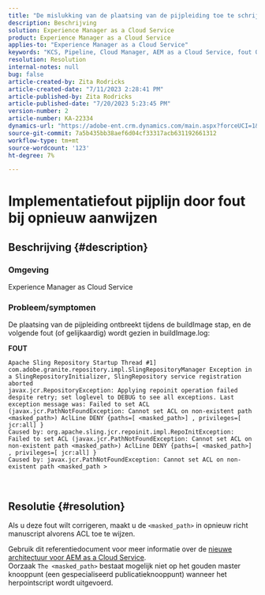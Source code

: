 ```yaml
---
title: "De mislukking van de plaatsing van de pijpleiding toe te schrijven aan repoint fout"
description: Beschrijving
solution: Experience Manager as a Cloud Service
product: Experience Manager as a Cloud Service
applies-to: "Experience Manager as a Cloud Service"
keywords: "KCS, Pipeline, Cloud Manager, AEM as a Cloud Service, fout Opnieuw aanwijzen "
resolution: Resolution
internal-notes: null
bug: false
article-created-by: Zita Rodricks
article-created-date: "7/11/2023 2:28:41 PM"
article-published-by: Zita Rodricks
article-published-date: "7/20/2023 5:23:45 PM"
version-number: 2
article-number: KA-22334
dynamics-url: "https://adobe-ent.crm.dynamics.com/main.aspx?forceUCI=1&pagetype=entityrecord&etn=knowledgearticle&id=03cc2338-f71f-ee11-9cbe-6045bd006239"
source-git-commit: 7a5b435bb38aef6d04cf33317acb631192661312
workflow-type: tm+mt
source-wordcount: '123'
ht-degree: 7%

---
```


# Implementatiefout pijplijn door fout bij opnieuw aanwijzen

## Beschrijving {#description}


### Omgeving

Experience Manager as Cloud Service

### Probleem/symptomen

De plaatsing van de pijpleiding ontbreekt tijdens de buildImage stap, en de volgende fout (of gelijkaardig) wordt gezien in<b> </b>buildImage.log:

<b>FOUT</b>


```
Apache Sling Repository Startup Thread #1]  com.adobe.granite.repository.impl.SlingRepositoryManager Exception in a SlingRepositoryInitializer, SlingRepository service registration aborted
javax.jcr.RepositoryException: Applying repoinit operation failed despite retry; set loglevel to DEBUG to see all exceptions. Last exception message was: Failed to set ACL (javax.jcr.PathNotFoundException: Cannot set ACL on non-existent path <masked_path>) AclLine DENY {paths=[ <masked_path>] , privileges=[ jcr:all] }
Caused by: org.apache.sling.jcr.repoinit.impl.RepoInitException: Failed to set ACL (javax.jcr.PathNotFoundException: Cannot set ACL on non-existent path <masked_path>) AclLine DENY {paths=[ <masked_path>] , privileges=[ jcr:all] }
Caused by: javax.jcr.PathNotFoundException: Cannot set ACL on non-existent path <masked_path >
```



` `
` `


## Resolutie {#resolution}


Als u deze fout wilt corrigeren, maakt u de `<masked_path>` in opnieuw richt manuscript alvorens ACL toe te wijzen.

Gebruik dit referentiedocument voor meer informatie over de [nieuwe architectuur voor AEM as a Cloud Service](https://experienceleague.adobe.com/docs/experience-manager-cloud-service/content/overview/architecture.html?lang=en#key-evolutions:~:text=publish%20nodes.%20The-,golden%20master,-is%20a%20specialized).
<br>Oorzaak
`The <masked_path>` bestaat mogelijk niet op het gouden master knooppunt (een gespecialiseerd publicatieknooppunt) wanneer het herpointscript wordt uitgevoerd.<br>

